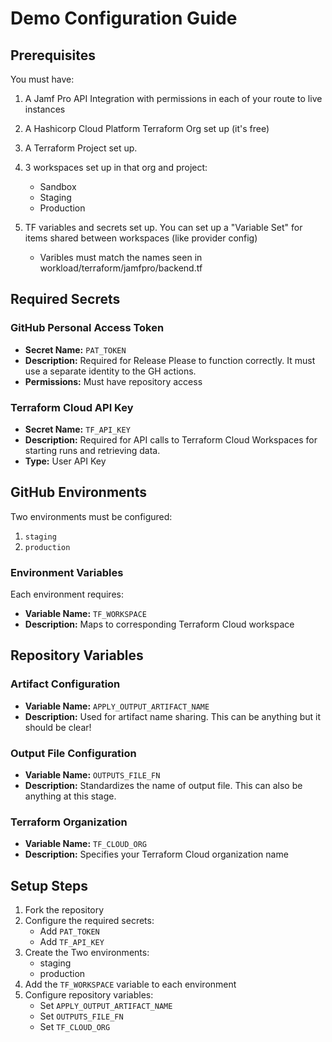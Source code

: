 # Demo Configuration Guide

## Prerequisites
You must have:
1. A Jamf Pro API Integration with permissions in each of your route to live instances
2. A Hashicorp Cloud Platform Terraform Org set up (it's free)
3. A Terraform Project set up.
4. 3 workspaces set up in that org and project:
   - Sandbox
   - Staging
   - Production

5. TF variables and secrets set up. You can set up a "Variable Set" for items shared between workspaces (like provider config)
   - Varibles must match the names seen in workload/terraform/jamfpro/backend.tf
   

## Required Secrets

### GitHub Personal Access Token
- **Secret Name:** `PAT_TOKEN`
- **Description:** Required for Release Please to function correctly. It must use a separate identity to the GH actions.
- **Permissions:** Must have repository access

### Terraform Cloud API Key
- **Secret Name:** `TF_API_KEY`
- **Description:** Required for API calls to Terraform Cloud Workspaces for starting runs and retrieving data.
- **Type:** User API Key


## GitHub Environments
Two environments must be configured:

1. `staging`
2. `production`

### Environment Variables
Each environment requires:
- **Variable Name:** `TF_WORKSPACE`
- **Description:** Maps to corresponding Terraform Cloud workspace


## Repository Variables

### Artifact Configuration
- **Variable Name:** `APPLY_OUTPUT_ARTIFACT_NAME`
- **Description:** Used for artifact name sharing. This can be anything but it should be clear!

### Output File Configuration
- **Variable Name:** `OUTPUTS_FILE_FN`
- **Description:** Standardizes the name of output file. This can also be anything at this stage.

### Terraform Organization
- **Variable Name:** `TF_CLOUD_ORG`
- **Description:** Specifies your Terraform Cloud organization name


## Setup Steps
1. Fork the repository
2. Configure the required secrets:
   - Add `PAT_TOKEN`
   - Add `TF_API_KEY`
3. Create the Two environments:
   - staging
   - production
4. Add the `TF_WORKSPACE` variable to each environment
5. Configure repository variables:
   - Set `APPLY_OUTPUT_ARTIFACT_NAME`
   - Set `OUTPUTS_FILE_FN`
   - Set `TF_CLOUD_ORG`
